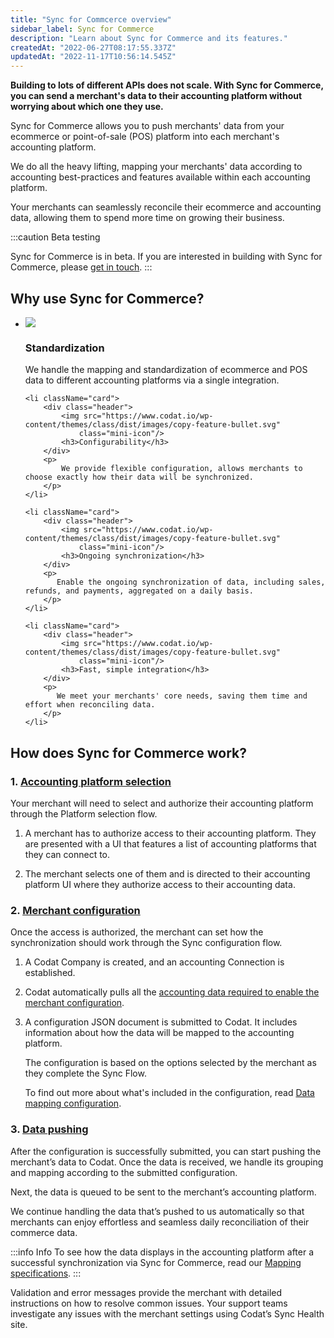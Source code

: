 ```yaml
---
title: "Sync for Commcerce overview"
sidebar_label: Sync for Commerce
description: "Learn about Sync for Commerce and its features."
createdAt: "2022-06-27T08:17:55.337Z"
updatedAt: "2022-11-17T10:56:14.545Z"
---
```


**Building to lots of different APIs does not scale. With Sync for Commerce, you can send a merchant's data to their accounting platform without worrying about which one they use.**

Sync for Commerce allows you to push merchants' data from your ecommerce or point-of-sale (POS) platform into each merchant's accounting platform.

We do all the heavy lifting, mapping your merchants' data according to accounting best-practices and features available within each accounting platform.

Your merchants can seamlessly reconcile their ecommerce and accounting data, allowing them to spend more time on growing their business.

:::caution Beta testing

Sync for Commerce is in beta. If you are interested in building with Sync for Commerce, please [get in touch](mailto:sync-for-commerce@codat.io).
:::

## Why use Sync for Commerce?

<ul className="card-container col-2">
    <li className="card">
        <div class="header">
            <img src="https://www.codat.io/wp-content/themes/class/dist/images/copy-feature-bullet.svg"
                class="mini-icon"/>
            <h3>Standardization</h3>
        </div>
        <p>
            We handle the mapping and standardization of ecommerce and POS data to different accounting platforms via a single integration.
        </p>
    </li>

    <li className="card">
        <div class="header">
            <img src="https://www.codat.io/wp-content/themes/class/dist/images/copy-feature-bullet.svg"
                class="mini-icon"/>
            <h3>Configurability</h3>
        </div>
        <p>
            We provide flexible configuration, allows merchants to choose exactly how their data will be synchronized.
        </p>
    </li>

    <li className="card">
        <div class="header">
            <img src="https://www.codat.io/wp-content/themes/class/dist/images/copy-feature-bullet.svg"
                class="mini-icon"/>
            <h3>Ongoing synchronization</h3>
        </div>
        <p>
           Enable the ongoing synchronization of data, including sales, refunds, and payments, aggregated on a daily basis.
        </p>
    </li>

    <li className="card">
        <div class="header">
            <img src="https://www.codat.io/wp-content/themes/class/dist/images/copy-feature-bullet.svg"
                class="mini-icon"/>
            <h3>Fast, simple integration</h3>
        </div>
        <p>
           We meet your merchants' core needs, saving them time and effort when reconciling data.
        </p>
    </li>

</ul>

## How does Sync for Commerce work?

### 1. [Accounting platform selection](/sync-platform-selection)

Your merchant will need to select and authorize their accounting platform through the Platform selection flow.

1. A merchant has to authorize access to their accounting platform. They are presented with a UI that features a list of accounting platforms that they can connect to.

2. The merchant selects one of them and is directed to their accounting platform UI where they authorize access to their accounting data.

### 2. [Merchant configuration](/implementing-codats-no-code-merchant-configuration)

Once the access is authorized, the merchant can set how the synchronization should work through the Sync configuration flow.

1. A Codat Company is created, and an accounting Connection is established.
2. Codat automatically pulls all the [accounting data required to enable the merchant configuration](/sync-for-commerce-prerequisites#required-data-types).
3. A configuration JSON document is submitted to Codat. It includes information about how the data will be mapped to the accounting platform.

   The configuration is based on the options selected by the merchant as they complete the Sync Flow.

   To find out more about what's included in the configuration, read [Data mapping configuration](/sync-your-own-merchant-journey#data-mapping-configuration).

### 3. [Data pushing](/sync-data-pushing)

After the configuration is successfully submitted, you can start pushing the merchant’s data to Codat. Once the data is received, we handle its grouping and mapping according to the submitted configuration.

Next, the data is queued to be sent to the merchant’s accounting platform.

We continue handling the data that’s pushed to us automatically so that merchants can enjoy effortless and seamless daily reconciliation of their commerce data.

:::info Info
To see how the data displays in the accounting platform after a successful synchronization via Sync for Commerce, read our [Mapping specifications](/mapping-specifications).
:::

Validation and error messages provide the merchant with detailed instructions on how to resolve common issues. Your support teams investigate any issues with the merchant settings using Codat’s Sync Health site.
